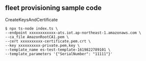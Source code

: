 ## fleet provisioning sample code

CreateKeysAndCertificate
```
$ npx ts-node index.ts \
--endpoint xxxxxxxxxxxx-ats.iot.ap-northeast-1.amazonaws.com \
--ca_file AmazonRootCA1.pem \
--cert xxxxxxxxxx-certificate.pem.crt \
--key xxxxxxxxxx-private.pem.key \
--template_name es-test-template-1619822789101 \
--template_parameters '{"SerialNumber": "11111"}'
```
